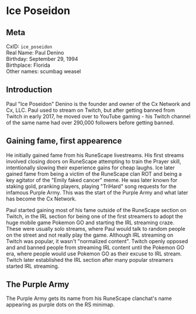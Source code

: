 # Ice Poseidon

## Meta
CxID: `ice_poseidon`  
Real Name: Paul Denino  
Birthday: September 29, 1994  
Birthplace: Florida  
Other names: scumbag weasel  

## Introduction
Paul "Ice Poseidon" Denino is the founder and owner of the Cx Network and Cx, LLC. Paul used to stream on Twitch, but after getting banned from Twitch in early 2017, he moved over to YouTube gaming - his Twitch channel of the same name had over 290,000 followers before getting banned.  

## Gaining fame, first appearence
He initially gained fame from his RuneScape livestreams. His first streams involved closing doors on RuneScape attempting to train the Prayer skill, intentionally slowing their experience gains for cheap laughs. Ice later gained fame from being a victim of the RuneScape clan ROT and being a key agitator of the "Emily faked cancer" meme. He was later known for staking gold, pranking players, playing "TriHard" song requests for the infamous Purple Army. This was the start of the Purple Army and what later has become the Cx Network. 

Paul started gaining most of his fame outside of the RuneScape section on Twitch, in the IRL section for being one of the first streamers to adopt the huge mobile game Pokemon GO and starting the IRL streaming craze. These were usually solo streams, where Paul would talk to random people on the street and not really play the game. Although IRL streaming on Twitch was popular, it wasn't "normalized content". Twitch openly opposed and and banned people from streaming IRL content until the Pokemon GO era, where people would use Pokemon GO as their excuse to IRL stream. Twitch later established the IRL section after many popular streamers started IRL streaming.

## The Purple Army
The Purple Army gets its name from his RuneScape clanchat's name appearing as purple dots on the RS minimap.

